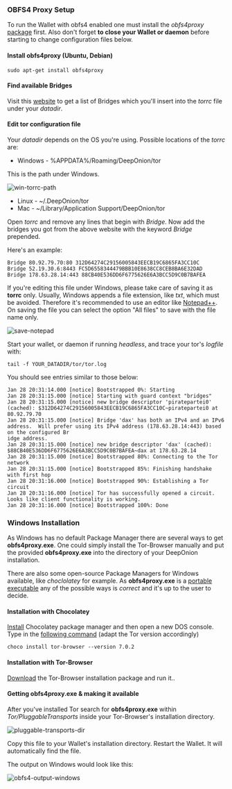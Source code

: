 ### OBFS4 Proxy Setup

To run the Wallet with obfs4 enabled one must install the *obfs4proxy* [package](https://launchpad.net/ubuntu/+source/obfs4proxy) first. Also don't forget **to close your Wallet or daemon** before starting to change configuration files below.

#### Install obfs4proxy (Ubuntu, Debian)

```shell
sudo apt-get install obfs4proxy
```

#### Find available Bridges

Visit this [website](https://bridges.torproject.org/bridges) to get a list of Bridges which you'll insert into the *torrc* file under your *datadir*.

#### Edit tor configuration file

Your *datadir* depends on the OS you're using. Possible locations of the *torrc* are:

* Windows - %APPDATA%/Roaming/DeepOnion/tor

This is the path under Windows.

![win-torrc-path](https://img2.picload.org/image/ddpcagra/torrc_path.png)

* Linux - ~/.DeepOnion/tor
* Mac -  ~/Library/Application Support/DeepOnion/tor

Open *torrc* and remove any lines that begin with *Bridge*. Now add the bridges you got from the above website with the keyword *Bridge* prepended.

Here's an example:

```
Bridge 80.92.79.70:80 312D64274C29156005843EECB19C6865FA3CC10C
Bridge 52.19.30.6:8443 FC5D6558344479BBB10E8638CC8CEB8BA6E32DAD
Bridge 178.63.28.14:443 88CB40E536DD6F6775626E6A3BCC5D9C0B7BAFEA
```

If you're editing this file under Windows, please take care of saving it as **torrc** only. Usually, Windows appends a file extension, like *txt*, which must be avoided. Therefore it's recommended to use an editor like [Notepad++](https://notepad-plus-plus.org/download/v7.5.4.html). On saving the file you can select the option "All files" to save with the file name only.

![save-notepad](https://img3.picload.org/image/ddpclrrr/notepad.png)

Start your wallet, or daemon if running *headless*, and trace your tor's *logfile* with:

```
tail -f YOUR_DATADIR/tor/tor.log
```

You should see entries similar to those below:

```
Jan 28 20:31:14.000 [notice] Bootstrapped 0%: Starting
Jan 28 20:31:15.000 [notice] Starting with guard context "bridges"
Jan 28 20:31:15.000 [notice] new bridge descriptor 'piratepartei0' (cached): $312D64274C29156005843EECB19C6865FA3CC10C~piratepartei0 at 80.92.79.70
Jan 28 20:31:15.000 [notice] Bridge 'dax' has both an IPv4 and an IPv6 address.  Will prefer using its IPv4 address (178.63.28.14:443) based on the configured Br
idge address.
Jan 28 20:31:15.000 [notice] new bridge descriptor 'dax' (cached): $88CB40E536DD6F6775626E6A3BCC5D9C0B7BAFEA~dax at 178.63.28.14
Jan 28 20:31:15.000 [notice] Bootstrapped 80%: Connecting to the Tor network
Jan 28 20:31:15.000 [notice] Bootstrapped 85%: Finishing handshake with first hop
Jan 28 20:31:16.000 [notice] Bootstrapped 90%: Establishing a Tor circuit
Jan 28 20:31:16.000 [notice] Tor has successfully opened a circuit. Looks like client functionality is working.
Jan 28 20:31:16.000 [notice] Bootstrapped 100%: Done

```

### Windows Installation 

As Windows has no default Package Manager there are several ways to get **obfs4proxy.exe**. One could simply install the Tor-Browser manually and put the provided **obfs4proxy.exe** into the directory of your DeepOnion installation. 

There are also some open-source Package Managers for Windows available, like *choclolatey* for example. As **obfs4proxy.exe** is a [portable executable](https://tor.stackexchange.com/questions/14850/where-can-i-download-windows-binary-for-obfs4proxy) any of the possible ways is *correct* and it's up to the user to decide.

#### Installation with Chocolatey

[Install](https://chocolatey.org/install) Chocolatey package manager and then open a new DOS console. Type in the [following command](https://chocolatey.org/packages/tor-browser/7.0.2) (adapt the Tor version accordingly)

```
choco install tor-browser --version 7.0.2
```

#### Installation with Tor-Browser

[Download](https://www.torproject.org/download/download.html.en) the Tor-Browser installation package and run it..

#### Getting obfs4proxy.exe & making it available

After you've installed Tor search for **obfs4proxy.exe** within *Tor/PluggableTransports* inside your Tor-Browser's installation directory. 

![pluggable-transports-dir](https://img1.picload.org/image/ddpogdli/tor_path.png)

Copy this file to your Wallet's installation directory. Restart the Wallet. It will automatically find the file.

The output on Windows would look like this:

![obfs4-output-windows](https://img1.picload.org/image/ddpoigow/output.png)

